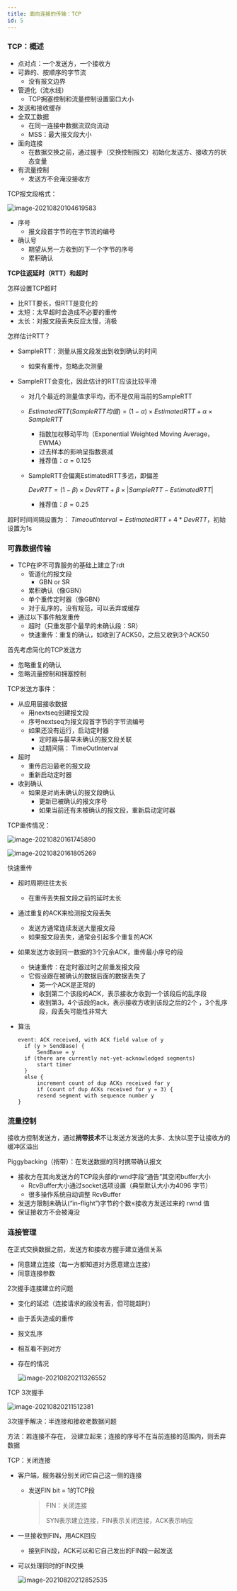 ```yaml
---
title: 面向连接的传输：TCP
id: 5
---
```


### TCP：概述

- 点对点：一个发送方，一个接收方
- 可靠的、按顺序的字节流
  - 没有报文边界
- 管道化（流水线）
  - TCP拥塞控制和流量控制设置窗口大小
- 发送和接收缓存
- 全双工数据
  - 在同一连接中数据流双向流动
  - MSS：最大报文段大小
- 面向连接
  - 在数据交换之前，通过握手（交换控制报文）初始化发送方、接收方的状态变量
- 有流量控制
  - 发送方不会淹没接收方



TCP报文段格式：

![image-20210820104619583](/img/Network/计算机网络/传输层/image-20210820104619583.png)

- 序号
  - 报文段首字节的在字节流的编号
- 确认号
  - 期望从另一方收到的下一个字节的序号
  - 累积确认



**TCP往返延时（RTT）和超时**

怎样设置TCP超时

- 比RTT要长，但RTT是变化的
- 太短：太早超时会造成不必要的重传
- 太长：对报文段丢失反应太慢，消极

怎样估计RTT？

- SampleRTT：测量从报文段发出到收到确认的时间

  - 如果有重传，忽略此次测量

- SampleRTT会变化，因此估计的RTT应该比较平滑

  - 对几个最近的测量值求平均，而不是仅用当前的SampleRTT

  - $EstimatedRTT(SampleRTT均值) = (1-\alpha)\times EstimatedRTT + \alpha\times SampleRTT$

    - 指数加权移动平均（Exponential Weighted Moving Average，EWMA）
    - 过去样本的影响呈指数衰减
    - 推荐值：$\alpha= 0.125$

  - SampleRTT会偏离EstimatedRTT多远，即偏差

    $DevRTT =(1-\beta)\times DevRTT+\beta\times|SampleRTT-EstimatedRTT|$

    - 推荐值：$\beta= 0.25$

超时时间间隔设置为： $TimeoutInterval = EstimatedRTT + 4*DevRTT$，初始设置为1s



### 可靠数据传输

- TCP在IP不可靠服务的基础上建立了rdt
  - 管道化的报文段
    - GBN or SR
  - 累积确认（像GBN）
  - 单个重传定时器（像GBN）
  - 对于乱序的，没有规范，可以丢弃或缓存
- 通过以下事件触发重传
  - 超时（只重发那个最早的未确认段：SR）
  - 快速重传：重复的确认，如收到了ACK50，之后又收到3个ACK50



首先考虑简化的TCP发送方

- 忽略重复的确认
- 忽略流量控制和拥塞控制

TCP发送方事件：

- 从应用层接收数据
  - 用nextseq创建报文段
  - 序号nextseq为报文段首字节的字节流编号
  - 如果还没有运行，启动定时器
    - 定时器与最早未确认的报文段关联
    - 过期间隔： TimeOutInterval 
- 超时
  - 重传后沿最老的报文段
  - 重新启动定时器 
- 收到确认
  - 如果是对尚未确认的报文段确认
    - 更新已被确认的报文序号
    - 如果当前还有未被确认的报文段，重新启动定时器



TCP重传情况：

![image-20210820161745890](/img/Network/计算机网络/传输层/image-20210820161745890.png)

![image-20210820161805269](/img/Network/计算机网络/传输层/image-20210820161805269.png)



快速重传

- 超时周期往往太长

  - 在重传丢失报文段之前的延时太长

- 通过重复的ACK来检测报文段丢失

  - 发送方通常连续发送大量报文段
  - 如果报文段丢失，通常会引起多个重复的ACK

- 如果发送方收到同一数据的3个冗余ACK，重传最小序号的段

  - 快速重传：在定时器过时之前重发报文段
  - 它假设跟在被确认的数据后面的数据丢失了
    - 第一个ACK是正常的
    - 收到第二个该段的ACK，表示接收方收到一个该段后的乱序段
    - 收到第3，4个该段的ack，表示接收方收到该段之后的2个 ，3个乱序段，段丢失可能性非常大

- 算法

  ```
  event: ACK received, with ACK field value of y 
  	if (y > SendBase) { 
  		SendBase = y
  	if (there are currently not-yet-acknowledged segments)
  		start timer 
  	} 
  	else { 
  		increment count of dup ACKs received for y
  		if (count of dup ACKs received for y = 3) {
  		resend segment with sequence number y
  }
  ```





### 流量控制

接收方控制发送方，通过**捎带技术**不让发送方发送的太多、太快以至于让接收方的缓冲区溢出

Piggybacking（捎带）：在发送数据的同时携带确认报文



- 接收方在其向发送方的TCP段头部的rwnd字段“通告”其空闲buffer大小
  - RcvBuffer大小通过socket选项设置（典型默认大小为4096 字节）
  - 很多操作系统自动调整 RcvBuffer
- 发送方限制未确认(“in-flight”)字节的个数≤接收方发送过来的 rwnd 值
- 保证接收方不会被淹没





### 连接管理

在正式交换数据之前，发送方和接收方握手建立通信关系

- 同意建立连接（每一方都知道对方愿意建立连接）
- 同意连接参数

2次握手连接建立的问题

- 变化的延迟（连接请求的段没有丢，但可能超时）

- 由于丢失造成的重传

- 报文乱序

- 相互看不到对方

- 存在的情况

  ![image-20210820211326552](/img/Network/计算机网络/传输层/image-20210820211326552.png)



TCP 3次握手

![image-20210820211512381](/img/Network/计算机网络/传输层/image-20210820211512381.png)

3次握手解决：半连接和接收老数据问题

方法：若连接不存在， 没建立起来；连接的序号不在当前连接的范围内，则丢弃数据



TCP：关闭连接

- 客户端，服务器分别关闭它自己这一侧的连接

  - 发送FIN bit = 1的TCP段

    > FIN：关闭连接
    >
    > SYN表示建立连接，FIN表示关闭连接，ACK表示响应

- 一旦接收到FIN，用ACK回应

  - 接到FIN段，ACK可以和它自己发出的FIN段一起发送

- 可以处理同时的FIN交换

  ![image-20210820212852535](/img/Network/计算机网络/传输层/image-20210820212852535.png)